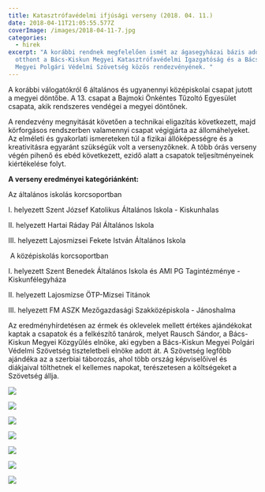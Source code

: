 ```yaml
---
title: Katasztrófavédelmi ifjúsági verseny (2018. 04. 11.)
date: 2018-04-11T21:05:55.577Z
coverImage: /images/2018-04-11-7.jpg
categories:
  - hirek
excerpt: "A korábbi rendnek megfelelően ismét az ágasegyházai bázis adott
  otthont a Bács-Kiskun Megyei Katasztrófavédelmi Igazgatóság és a Bács-Kiskun
  Megyei Polgári Védelmi Szövetség közös rendezvényének. "
---
```

A﻿ korábbi válogatókról 6 általános és ugyanennyi középiskolai csapat jutott a megyei döntőbe. A 13. csapat a Bajmoki Önkéntes Tűzoltó Egyesület csapata, akik rendszeres vendégei a megyei döntőnek. 

A﻿ rendezvény megnyitását követően a technikai eligazítás következett, majd körforgásos rendszerben valamennyi csapat végigjárta az állomáhelyeket. Az elméleti és gyakorlati ismereteken túl a fizikai állóképességre és a kreativitásra egyaránt szükségük volt a versenyzőknek. A több órás verseny végén pihenő és ebéd  következett, ezidő alatt a csapatok teljesítményeinek kiértékelése folyt. 

**A verseny eredményei kategóriánként:**

Az általános iskolás korcsoportban

I. helyezett Szent József Katolikus Általános Iskola - Kiskunhalas

II. helyezett Hartai Ráday Pál Általános Iskola

III. helyezett Lajosmizsei Fekete István Általános Iskola

 A középiskolás korcsoportban

I. helyezett Szent Benedek Általános Iskola és AMI PG Tagintézménye - Kiskunfélegyháza

II. helyezett Lajosmizse ÖTP-Mizsei Titánok

III. helyezett FM ASZK Mezőgazdasági Szakközépiskola - Jánoshalma

A﻿z eredményhírdetésen az érmek és oklevelek mellett értékes ajándékokat kaptak a csapatok és a felkészítő tanárok, melyet Rausch Sándor, a Bács-Kiskun Megyei Közgyűlés elnöke, aki egyben a Bács-Kiskun Megyei Polgári Védelmi Szövetség tiszteletbeli elnöke adott át. A Szövetség legfőbb ajándéka az a szerbiai táborozás, ahol több ország képviselőivel és diákjaival tölthetnek el kellemes napokat, terészetesen a költségeket a Szövetség állja.

![](/images/2018-04-11-1.jpg)

![](/images/2018-04-11-2.jpg)

![](/images/2018-04-11-3.jpg)

![](/images/2018-04-11-4.jpg)

![](/images/2018-04-11-5.jpg)

![](/images/2018-04-11-6.jpg)

![](/images/2018-04-11-8.jpg)